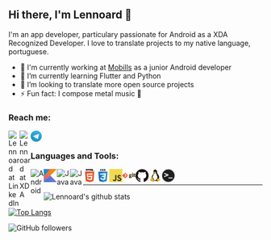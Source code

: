 ## Hi there, I'm Lennoard 👋
I'm an app developer, particulary passionate for Android as a XDA Recognized Developer. I love to translate projects to my native language, portuguese.

- 🔨 I'm currently working at [Mobills][website] as a junior Android developer
- 🌱 I’m currently learning Flutter and Python
- 👯 I’m looking to translate more open source projects
- ⚡ Fun fact: I compose metal music 🎸


### Reach me:

[<img align="left" alt="Lennoard at LinkedIn" width="22px" src="https://cdn.jsdelivr.net/npm/simple-icons@v3/icons/linkedin.svg" />][linkedin]
[<img align="left" alt="Lennoard at XDA" width="22px" src="https://icons.veryicon.com/png/128/object/material_design_icons/xda-6.png" />][xda]
[<img align="left" alt="Lennoard at Telegram" width="22px" src="https://raw.githubusercontent.com/github/explore/master/topics/telegram/telegram.png" />][telegram]

<br />

### Languages and Tools:
<img align="left" alt="Android" width="26px" src="https://upload.wikimedia.org/wikipedia/commons/thumb/8/82/Android_logo_2019.svg/1173px-Android_logo_2019.svg.png" />
<img align="left" alt="Kotlin" width="26px" src="https://github.com/github/explore/blob/master/topics/kotlin/kotlin.png" />
<img align="left" alt="Java" width="26px" src="https://www.celsonunes.com.br/wp-content/uploads/2018/05/java-logo.png" />
<img align="left" alt="Java" width="26px" src="https://jafapps.com.br/wp-content/uploads/2019/01/jafapps_.png" />
<img align="left" alt="HTML5" width="26px" src="https://raw.githubusercontent.com/github/explore/80688e429a7d4ef2fca1e82350fe8e3517d3494d/topics/html/html.png" />
<img align="left" alt="CSS3" width="26px" src="https://raw.githubusercontent.com/github/explore/80688e429a7d4ef2fca1e82350fe8e3517d3494d/topics/css/css.png" />
<img align="left" alt="JavaScript" width="26px" src="https://raw.githubusercontent.com/github/explore/80688e429a7d4ef2fca1e82350fe8e3517d3494d/topics/javascript/javascript.png" />
<img align="left" alt="Git" width="26px" src="https://raw.githubusercontent.com/github/explore/80688e429a7d4ef2fca1e82350fe8e3517d3494d/topics/git/git.png" />
<img align="left" alt="GitHub" width="26px" src="https://raw.githubusercontent.com/github/explore/78df643247d429f6cc873026c0622819ad797942/topics/github/github.png" />
<img align="left" alt="Linux" width="26px" src="https://github.com/github/explore/blob/master/topics/linux/linux.png" />
<img align="left" alt="Terminal" width="26px" src="https://raw.githubusercontent.com/github/explore/80688e429a7d4ef2fca1e82350fe8e3517d3494d/topics/terminal/terminal.png" />

<br />

---

![Lennoard's github stats](https://github-readme-stats.vercel.app/api?username=Lennoard&show_icons=true)

[![Top Langs](https://github-readme-stats.vercel.app/api/top-langs/?username=Lennoard&layout=compact&hide=c%2B%2B,c)](https://github.com/anuraghazra/github-readme-stats)

![GitHub followers](https://img.shields.io/github/followers/Lennoard?label=Follow&style=social)

[website]: https://www.mobills.com.br/
[linkedin]: https://linkedin.com/in/lennoard
[xda]: https://forum.xda-developers.com/member.php?u=6652564
[telegram]: https://telegram.me/lennoard
